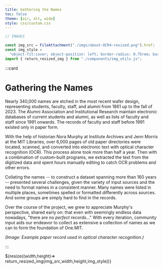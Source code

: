 ```yaml
---
title: Gathering the Names
toc: false
theme: [air, alt, wide]
style: css/custom.css
---
```


```js
// IMAGES

const img_src = FileAttachment("./imgs/about-OCR4-resized.png").href;
const img_style =
  "object-fit:cover; object-position: left; border-radius: 0.75rem; border: solid 1px var(--theme-foreground-faintest);";
import { return_resized_img } from "./components/img_utils.js";
```

<div class= "grid grid-cols-2" style="grid-auto-rows: auto;">

:::card

# Gathering the Names

Nearly 340,000 names are etched in the most recent wafer design, representing students, faculty, staff, and alumni from 1861 up to the fall of 2023. 
The Alumni Association and Institutional Research maintain electronic databases of current students and alumni, as well as lists of faculty and staff since 1991 onwards.
The records of faculty and staff before 1991 existed only in paper form.  

With the help of historian Nora Murphy at Institute Archives and Jenn Morris at the MIT Libraries, over 6,000 pages of old paper directories were located, scanned, and converted into electronic text with optical character recognition (OCR). This process alone took more than half a year. Then with a combination of custom-built programs, we extracted the text from the digitized data and spent hours manually editing to catch OCR problems and other errors.  

Collating the names -- to construct a dataset spanning more than 160 years -- presented several challenges, given the variety of input sources and the need to format names in a consistent manner. Many names were listed in multiple places, sometimes spelled or formatted differently across sources. And some groups are simply hard to find in the records.  

Over the course of the project, we grew to appreciate Murphy's perspective, shared early on:  that even with seemingly endless data nowadays, "there are no *perfect* records..." With every iteration, community input aids our endeavor to collect as extensive a collection of names as we can to form the foundation of One.MIT.  

*(Image: Example paper record used in optical character recognition.)*

:::

<div style="min-height:300px;">
  ${resize((width,height)=> return_resized_img(img_src,width,height,img_style))}
</div>
  
</div>
